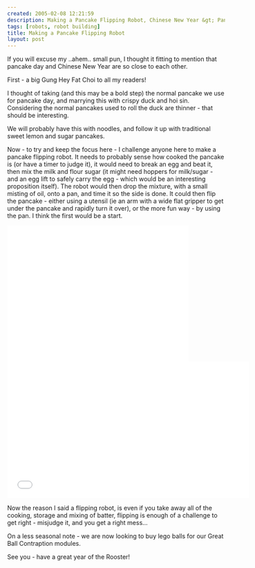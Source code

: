 ```yaml
---
created: 2005-02-08 12:21:59
description: Making a Pancake Flipping Robot, Chinese New Year &gt; Pancake Day Rolled Into One
tags: [robots, robot building]
title: Making a Pancake Flipping Robot
layout: post
---
```

If you will excuse my ..ahem.. small pun, I thought it fitting to mention that pancake day and Chinese New Year are so close to each other.

First - a big Gung Hey Fat Choi to all my readers!

I thought of taking (and this may be a bold step) the normal pancake we use for pancake day, and marrying this with crispy duck and hoi sin. Considering the normal pancakes used to roll the duck are thinner - that should be interesting.

We will probably have this with noodles, and follow it up with traditional sweet lemon and sugar pancakes.

Now - to try and keep the focus here - I challenge anyone here to make a pancake flipping robot. It needs to probably sense how cooked the pancake is (or have a timer to judge it), it would need to break an egg and beat it, then mix the milk and flour sugar (it might need hoppers for milk/sugar - and an egg lift to safely carry the egg - which would be an interesting proposition itself). The robot would then drop the mixture, with a small misting of oil, onto a pan, and time it so the side is done. It could then flip the pancake - either using a utensil (ie an arm with a wide flat gripper to get under the pancake and rapidly turn it over), or the more fun way - by using the pan. I think the first would be a start.

<iframe width="420" height="315" src="//www.youtube.com/embed/W_gxLKSsSIE?rel=0" frameborder="0" allowfullscreen="true"></iframe>
<iframe width="560" height="315" src="//www.youtube.com/embed/nv7VUqPE8AE?rel=0" frameborder="0" allowfullscreen="true"></iframe>

Now the reason I said a flipping robot, is even if you take away all of the cooking, storage and mixing of batter, flipping is enough of a challenge to get right - misjudge it, and you get a right mess...

On a less seasonal note - we are now looking to buy lego balls for our Great Ball Contraption modules.

See you - have a great year of the Rooster!
